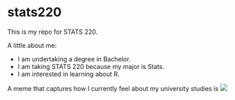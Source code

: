 # stats220

This is my repo for STATS 220. 

A little about me:

- I am undertaking a degree in Bachelor.
- I am taking STATS 220 because my major is Stats.
- I am interested in learning about R.

A meme that captures how I currently feel about my university studies is ![](https://c.tenor.com/8druEACXtX8AAAAd/tenor.gif)
